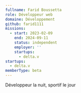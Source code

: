 ```yaml
---
fullname: Farid Boussetta
role: Développeur web
domaine: Développement
github: farid1111
missions:
  - start: 2023-02-09
    end: 2024-09-11
    status: independent
    employer: ''
    startups:
      - delta.v
startups:
  - delta.v
memberType: beta
---
```

Développeur la nuit, sportif le jour